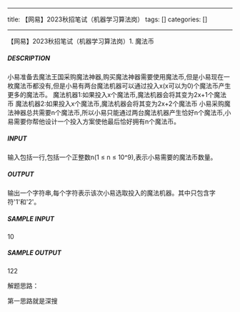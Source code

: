 
--- 
title:  【网易】2023秋招笔试（机器学习算法岗） 
tags: []
categories: [] 

---
【网易】2023秋招笔试（机器学习算法岗）1. 魔法币

##### DESCRIPTION

小易准备去魔法王国采购魔法神器,购买魔法神器需要使用魔法币,但是小易现在一枚魔法币都没有,但是小易有两台魔法机器可以通过投入x(x可以为0)个魔法币产生更多的魔法币。 魔法机器1:如果投入x个魔法币,魔法机器会将其变为2x+1个魔法币 魔法机器2:如果投入x个魔法币,魔法机器会将其变为2x+2个魔法币 小易采购魔法神器总共需要n个魔法币,所以小易只能通过两台魔法机器产生恰好n个魔法币,小易需要你帮他设计一个投入方案使他最后恰好拥有n个魔法币。

##### INPUT

输入包括一行,包括一个正整数n(1 ≤ n ≤ 10^9),表示小易需要的魔法币数量。

##### OUTPUT

输出一个字符串,每个字符表示该次小易选取投入的魔法机器。其中只包含字符'1'和'2'。

##### SAMPLE INPUT

10

##### SAMPLE OUTPUT

122

解题思路：

第一思路就是深搜
